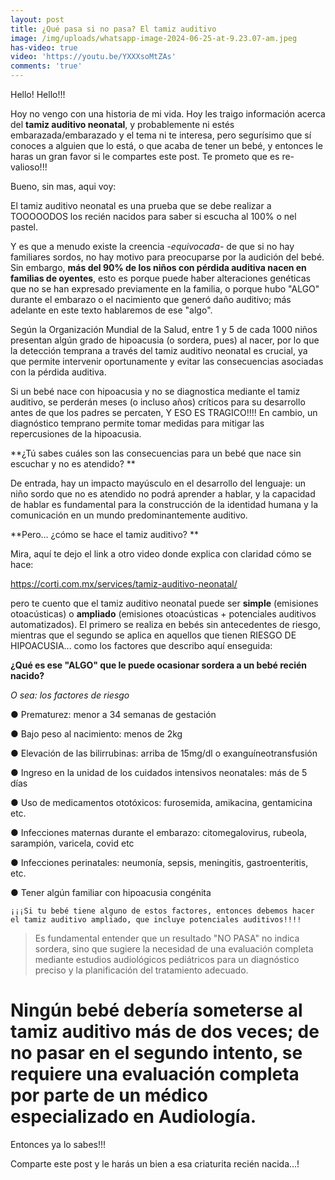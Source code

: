 ```yaml
---
layout: post
title: ¿Qué pasa si no pasa? El tamiz auditivo
image: /img/uploads/whatsapp-image-2024-06-25-at-9.23.07-am.jpeg
has-video: true
video: 'https://youtu.be/YXXXsoMtZAs'
comments: 'true'
---
```

Hello! Hello!!!   

Hoy no vengo con una historia de mi vida.  Hoy les traigo información acerca del  **tamiz auditivo neonatal**,  y probablemente ni estés embarazada/embarazado y el tema ni te interesa, pero segurísimo que sí conoces a alguien que lo está, o que acaba de tener un bebé, y entonces le haras un gran favor si le compartes este post. Te prometo que es re-valioso!!! 

Bueno, sin mas, aqui voy: 

El tamiz auditivo neonatal es una prueba que se debe realizar a TOOOOODOS los recién nacidos para saber si escucha al 100% o nel pastel. 





Y es que a menudo existe la creencia -_equivocada-_ de que si no hay familiares sordos, no hay motivo para preocuparse por la audición del bebé. Sin embargo, **más del 90% de los niños con pérdida auditiva nacen en familias de oyentes**, esto es porque puede haber alteraciones genéticas  que no se han expresado previamente en la familia, o porque hubo "ALGO" durante el embarazo o el nacimiento que generó daño auditivo;  más adelante en este texto hablaremos de ese "algo".



Según la Organización Mundial de la Salud, entre 1 y 5 de cada 1000 niños presentan algún grado de hipoacusia (o sordera, pues) al nacer, por lo que la detección temprana a través del tamiz auditivo neonatal es crucial, ya que permite intervenir oportunamente y evitar las consecuencias asociadas con la pérdida auditiva.



Si un bebé nace con hipoacusia y no se diagnostica mediante el tamiz auditivo, se perderán meses (o incluso años) críticos para su desarrollo antes de que los padres se percaten, Y ESO ES TRAGICO!!!!  En cambio, un diagnóstico temprano permite tomar medidas para mitigar las repercusiones de la hipoacusia.



**¿Tú sabes cuáles son las consecuencias para un bebé que nace sin escuchar y no es atendido? **



De entrada, hay un impacto mayúsculo en el desarrollo del lenguaje: un niño sordo que no es atendido no podrá aprender a hablar, y la capacidad de hablar es fundamental para la construcción de la identidad humana y la comunicación en un mundo predominantemente auditivo. 





**Pero... ¿cómo se hace el tamiz auditivo? **





Mira, aquí te dejo el link a otro video donde explica con claridad cómo se hace: 

<https://corti.com.mx/services/tamiz-auditivo-neonatal/>

pero te cuento que el tamiz auditivo neonatal puede ser **simple** (emisiones otoacústicas) o **ampliado** (emisiones otoacústicas + potenciales auditivos automatizados). El primero se realiza en bebés sin antecedentes de riesgo, mientras que el segundo se aplica en aquellos que tienen RIESGO DE HIPOACUSIA... como los factores que describo aquí enseguida:









**¿Qué es ese "ALGO" que le puede ocasionar sordera a un bebé recién nacido?**

_O sea: los factores de riesgo_ 





●	Prematurez: menor a 34 semanas de gestación

●	Bajo peso al nacimiento: menos de 2kg

●	Elevación de las bilirrubinas: arriba de 15mg/dl o exanguíneotransfusión

●	Ingreso en la unidad de los cuidados intensivos neonatales:  más de 5 días

●	Uso de medicamentos ototóxicos: furosemida, amikacina, gentamicina etc.

●	Infecciones maternas durante el embarazo: citomegalovirus, rubeola, sarampión, varicela, covid etc

●	Infecciones perinatales: neumonía, sepsis, meningitis,  gastroenteritis, etc.

●	Tener algún familiar con hipoacusia congénita 

```
¡¡¡Si tu bebé tiene alguno de estos factores, entonces debemos hacer el tamiz auditivo ampliado, que incluye potenciales auditivos!!!!
```







> Es fundamental entender que un resultado "NO PASA" no indica sordera, sino que sugiere la necesidad de una evaluación completa mediante estudios audiológicos pediátricos para un diagnóstico preciso y la planificación del tratamiento adecuado. 
>
>
>
> 





# Ningún bebé debería someterse al tamiz auditivo más de dos veces; de no pasar en el segundo intento, se requiere una evaluación completa por parte de un médico especializado en Audiología.









Entonces ya lo sabes!!!

Comparte este post y le harás un bien a esa criaturita recién nacida...!
